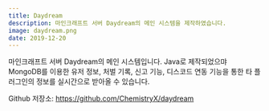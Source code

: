 ```yaml
---
title: Daydream
description: 마인크래프트 서버 Daydream의 메인 시스템을 제작하였습니다.
image: daydream.png
date: 2019-12-20
---
```


마인크래프트 서버 Daydream의 메인 시스템입니다.
Java로 제작되었으먀 MongoDB를 이용한 유저 정보, 처벌 기록, 신고 기능, 디스코드 연동 기능을 통한 타 플러그인의 정보를 실시간으로 받아올 수 있습니다.

Github 저장소: <https://github.com/ChemistryX/daydream>
